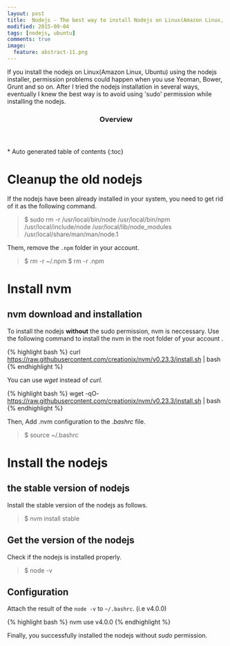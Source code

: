 ```yaml
---
layout: post
title:  Nodejs - The best way to install Nodejs on Linux(Amazon Linux, Ubuntu)
modified: 2015-09-04
tags: [nodejs, ubuntu]
comments: true
image:
  feature: abstract-11.png
---
```


If you install the nodejs on Linux(Amazon Linux, Ubuntu) using the nodejs installer, permission problems could happen when you use Yeoman, Bower, Grunt and so on.
After I tried the nodejs installation in several ways, eventually I knew the best way is to avoid using 'sudo' permission while installing the nodejs.

<section id="table-of-contents" class="toc">
  <header>
    <h3>Overview</h3>
  </header>
<div id="drawer" markdown="1">
*  Auto generated table of contents
{:toc}
</div>
</section><!-- /#table-of-contents -->


# Cleanup the old nodejs

If the nodejs have been already installed in your system, you need to get rid of it as the following command.

> $ sudo rm -r /usr/local/bin/node /usr/local/bin/npm /usr/local/include/node /usr/local/lib/node_modules /usr/local/share/man/man/node.1

Them, remove the `.npm` folder in your account. 

> $ rm -r ~/.npm
> $ rm -r .npm

# Install nvm

## nvm download and installation 

To install the nodejs **without** the sudo permission, nvm is neccessary. Use the following command to install the nvm in the root folder of your account .

{% highlight bash %}
curl https://raw.githubusercontent.com/creationix/nvm/v0.23.3/install.sh | bash
{% endhighlight %}

You can use *wget* instead of *curl*.  

{% highlight bash %}
wget -qO- https://raw.githubusercontent.com/creationix/nvm/v0.23.3/install.sh | bash
{% endhighlight %}

Then, Add .nvm configuration to the *.bashrc* file. 

> $ source ~/.bashrc


# Install the nodejs 

## the stable version of nodejs 

Install the stable version of the nodejs as follows.

> $ nvm install stable

## Get the version of the nodejs 

Check if the nodejs is installed properly.

> $ node -v 

## Configuration 

Attach the result of the `node -v` to `~/.bashrc`. (i.e v4.0.0)

{% highlight bash %}
nvm use v4.0.0 
{% endhighlight %}

Finally, you successfully installed the nodejs without *sudo* permission.
